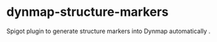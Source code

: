 # dynmap-structure-markers

Spigot plugin to generate structure markers into Dynmap automatically .

